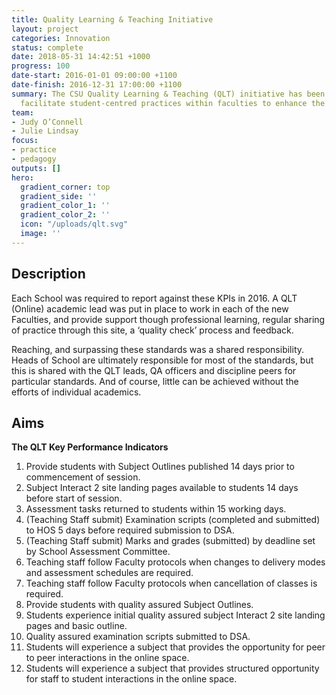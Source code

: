 ```yaml
---
title: Quality Learning & Teaching Initiative
layout: project
categories: Innovation
status: complete
date: 2018-05-31 14:42:51 +1000
progress: 100
date-start: 2016-01-01 09:00:00 +1100
date-finish: 2016-12-31 17:00:00 +1100
summary: The CSU Quality Learning & Teaching (QLT) initiative has been designed to
  facilitate student-centred practices within faculties to enhance the learning experience
team:
- Judy O’Connell
- Julie Lindsay
focus:
- practice
- pedagogy
outputs: []
hero:
  gradient_corner: top
  gradient_side: ''
  gradient_color_1: ''
  gradient_color_2: ''
  icon: "/uploads/qlt.svg"
  image: ''
---
```

## Description

Each School was required to report against these KPIs in 2016. A QLT (Online) academic lead was put in place to work in each of the new Faculties, and provide support though professional learning, regular sharing of practice through this site, a ‘quality check’ process and feedback.

Reaching, and surpassing these standards was a shared responsibility. Heads of School are ultimately responsible for most of the standards, but this is shared with the QLT leads, QA officers and discipline peers for particular standards. And of course, little can be achieved without the efforts of individual academics.

## Aims

**The QLT Key Performance Indicators**

 1. Provide students with Subject Outlines published 14 days prior to commencement of session.
 2. Subject Interact 2 site landing pages available to students 14 days before start of session.
 3. Assessment tasks returned to students within 15 working days.
 4. (Teaching Staff submit) Examination scripts (completed and submitted) to HOS 5 days before required submission to DSA.
 5. (Teaching Staff submit) Marks and grades (submitted) by deadline set by School Assessment Committee.
 6. Teaching staff follow Faculty protocols when changes to delivery modes and assessment schedules are required.
 7. Teaching staff follow Faculty protocols when cancellation of classes is required.
 8. Provide students with quality assured Subject Outlines.
 9. Students experience initial quality assured subject Interact 2 site landing pages and basic outline.
10. Quality assured examination scripts submitted to DSA.
11. Students will experience a subject that provides the opportunity for peer to peer interactions in the online space.
12. Students will experience a subject that provides structured opportunity for staff to student interactions in the online space.